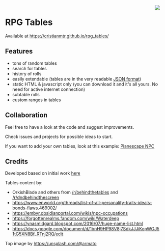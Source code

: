 <img align="right" src="https://i.imgur.com/gJRZqTq.png?1">


# RPG Tables

Available at https://cristianmtr.github.io/rpg_tables/

## Features

- tons of random tables
- search for tables
- history of rolls
- easily extendable (tables are in the very readable [JSON format](https://en.wikipedia.org/wiki/JSON#Example))
- static HTML & javascript only (you can download it and it's all yours. No need for active internet connection)
- subtable rolls
- custom ranges in tables

## Collaboration

Feel free to have a look at the code and suggest improvements.

Check issues and projects for possible ideas to start.

If you want to add your own tables, look at this example: [Planescape NPC](https://github.com/cristianmtr/rpg_tables/blob/ad6a7ebf88f60ddd1986ad7d1b07bf42121e1cae/js/roll_menu.js#L2393)

## Credits

Developed based on initial work [here](https://github.com/autorolltables/autorolltables.github.io)

Tables content by:

- OrkishBlade and others from <a href="https://www.reddit.com/r/behindthetables/">/r/behindthetables</a> and <a href="https://www.reddit.com/r/dndbehindthescreen/">/r/dndbehindthescreen</a>
- https://www.enworld.org/threads/list-of-all-personality-traits-ideals-bonds-flaws.469002/
- https://embyr.obsidianportal.com/wikis/npc-occupations
- https://forgottenrealms.fandom.com/wiki/Waterdeep
- https://ynasmidgard.blogspot.com/2016/07/huge-name-list.html
- https://docs.google.com/document/d/1bnH9HP98V8j7SdkJJJiKopWGJ51tG5XN8Bf_RTnj2RQ/edit

Top image by https://unsplash.com/@armato
